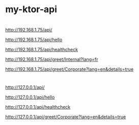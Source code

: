 # my-ktor-api


#

http://192.168.1.75/api/

http://192.168.1.75/api/hello

http://192.168.1.75/api/healthcheck

http://192.168.1.75/api/greet/Internal?lang=fr

http://192.168.1.75/api/greet/Corporate?lang=en&details=true


#

http://127.0.0.1/api/

http://127.0.0.1/api/hello

http://127.0.0.1/api/healthcheck


http://127.0.0.1/api/greet/Corporate?lang=en&details=true
